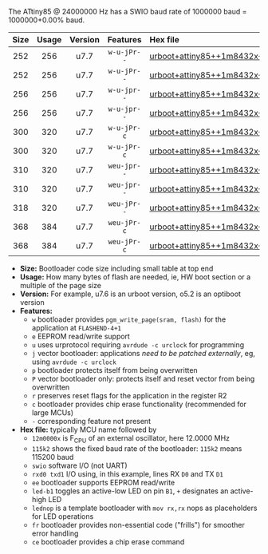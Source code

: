 The ATtiny85 @ 24000000 Hz has a SWIO baud rate of 1000000 baud = 1000000+0.00% baud.

|Size|Usage|Version|Features|Hex file|
|:-:|:-:|:-:|:-:|:--|
|252|256|u7.7|`w-u-jPr--`|[urboot+attiny85++1m8432x+++76k8_swio_rxb4_txb3_led+b1.hex](https://raw.githubusercontent.com/stefanrueger/urboot.hex/main/mcus/attiny85/external_oscillator/fcpu++1m8432_Hz/br+++76k8_bps/urboot+attiny85++1m8432x+++76k8_swio_rxb4_txb3_led+b1.hex)|
|252|256|u7.7|`w-u-jPr--`|[urboot+attiny85++1m8432x+++76k8_swio_rxb4_txb3_lednop.hex](https://raw.githubusercontent.com/stefanrueger/urboot.hex/main/mcus/attiny85/external_oscillator/fcpu++1m8432_Hz/br+++76k8_bps/urboot+attiny85++1m8432x+++76k8_swio_rxb4_txb3_lednop.hex)|
|256|256|u7.7|`w-u-jpr--`|[urboot+attiny85++1m8432x+++76k8_swio_rxb4_txb3_led+b1_fr.hex](https://raw.githubusercontent.com/stefanrueger/urboot.hex/main/mcus/attiny85/external_oscillator/fcpu++1m8432_Hz/br+++76k8_bps/urboot+attiny85++1m8432x+++76k8_swio_rxb4_txb3_led+b1_fr.hex)|
|256|256|u7.7|`w-u-jpr--`|[urboot+attiny85++1m8432x+++76k8_swio_rxb4_txb3_lednop_fr.hex](https://raw.githubusercontent.com/stefanrueger/urboot.hex/main/mcus/attiny85/external_oscillator/fcpu++1m8432_Hz/br+++76k8_bps/urboot+attiny85++1m8432x+++76k8_swio_rxb4_txb3_lednop_fr.hex)|
|300|320|u7.7|`w-u-jPr-c`|[urboot+attiny85++1m8432x+++76k8_swio_rxb4_txb3_led+b1_fr_ce.hex](https://raw.githubusercontent.com/stefanrueger/urboot.hex/main/mcus/attiny85/external_oscillator/fcpu++1m8432_Hz/br+++76k8_bps/urboot+attiny85++1m8432x+++76k8_swio_rxb4_txb3_led+b1_fr_ce.hex)|
|300|320|u7.7|`w-u-jPr-c`|[urboot+attiny85++1m8432x+++76k8_swio_rxb4_txb3_lednop_fr_ce.hex](https://raw.githubusercontent.com/stefanrueger/urboot.hex/main/mcus/attiny85/external_oscillator/fcpu++1m8432_Hz/br+++76k8_bps/urboot+attiny85++1m8432x+++76k8_swio_rxb4_txb3_lednop_fr_ce.hex)|
|310|320|u7.7|`weu-jpr--`|[urboot+attiny85++1m8432x+++76k8_swio_rxb4_txb3_ee_led+b1.hex](https://raw.githubusercontent.com/stefanrueger/urboot.hex/main/mcus/attiny85/external_oscillator/fcpu++1m8432_Hz/br+++76k8_bps/urboot+attiny85++1m8432x+++76k8_swio_rxb4_txb3_ee_led+b1.hex)|
|310|320|u7.7|`weu-jpr--`|[urboot+attiny85++1m8432x+++76k8_swio_rxb4_txb3_ee_lednop.hex](https://raw.githubusercontent.com/stefanrueger/urboot.hex/main/mcus/attiny85/external_oscillator/fcpu++1m8432_Hz/br+++76k8_bps/urboot+attiny85++1m8432x+++76k8_swio_rxb4_txb3_ee_lednop.hex)|
|318|320|u7.7|`weu-jPr--`|[urboot+attiny85++1m8432x+++76k8_swio_rxb4_txb3_ee.hex](https://raw.githubusercontent.com/stefanrueger/urboot.hex/main/mcus/attiny85/external_oscillator/fcpu++1m8432_Hz/br+++76k8_bps/urboot+attiny85++1m8432x+++76k8_swio_rxb4_txb3_ee.hex)|
|368|384|u7.7|`weu-jPr-c`|[urboot+attiny85++1m8432x+++76k8_swio_rxb4_txb3_ee_led+b1_fr_ce.hex](https://raw.githubusercontent.com/stefanrueger/urboot.hex/main/mcus/attiny85/external_oscillator/fcpu++1m8432_Hz/br+++76k8_bps/urboot+attiny85++1m8432x+++76k8_swio_rxb4_txb3_ee_led+b1_fr_ce.hex)|
|368|384|u7.7|`weu-jPr-c`|[urboot+attiny85++1m8432x+++76k8_swio_rxb4_txb3_ee_lednop_fr_ce.hex](https://raw.githubusercontent.com/stefanrueger/urboot.hex/main/mcus/attiny85/external_oscillator/fcpu++1m8432_Hz/br+++76k8_bps/urboot+attiny85++1m8432x+++76k8_swio_rxb4_txb3_ee_lednop_fr_ce.hex)|

- **Size:** Bootloader code size including small table at top end
- **Usage:** How many bytes of flash are needed, ie, HW boot section or a multiple of the page size
- **Version:** For example, u7.6 is an urboot version, o5.2 is an optiboot version
- **Features:**
  + `w` bootloader provides `pgm_write_page(sram, flash)` for the application at `FLASHEND-4+1`
  + `e` EEPROM read/write support
  + `u` uses urprotocol requiring `avrdude -c urclock` for programming
  + `j` vector bootloader: applications *need to be patched externally*, eg, using `avrdude -c urclock`
  + `p` bootloader protects itself from being overwritten
  + `P` vector bootloader only: protects itself and reset vector from being overwritten
  + `r` preserves reset flags for the application in the register R2
  + `c` bootloader provides chip erase functionality (recommended for large MCUs)
  + `-` corresponding feature not present
- **Hex file:** typically MCU name followed by
  + `12m0000x` is F<sub>CPU</sub> of an external oscillator, here 12.0000 MHz
  + `115k2` shows the fixed baud rate of the bootloader: `115k2` means 115200 baud
  + `swio` software I/O (not UART)
  + `rxd0 txd1` I/O using, in this example, lines RX `D0` and TX `D1`
  + `ee` bootloader supports EEPROM read/write
  + `led-b1` toggles an active-low LED on pin `B1`, `+` designates an active-high LED
  + `lednop` is a template bootloader with `mov rx,rx` nops as placeholders for LED operations
  + `fr` bootloader provides non-essential code ("frills") for smoother error handling
  + `ce` bootloader provides a chip erase command
